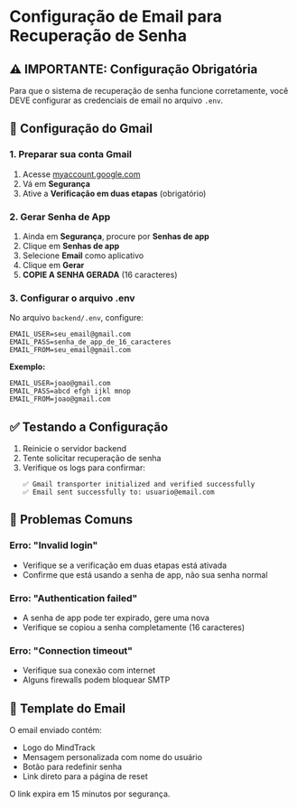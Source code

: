 # Configuração de Email para Recuperação de Senha

## ⚠️ IMPORTANTE: Configuração Obrigatória

Para que o sistema de recuperação de senha funcione corretamente, você DEVE configurar as credenciais de email no arquivo `.env`.

## 📧 Configuração do Gmail

### 1. Preparar sua conta Gmail

1. Acesse [myaccount.google.com](https://myaccount.google.com)
2. Vá em **Segurança**
3. Ative a **Verificação em duas etapas** (obrigatório)

### 2. Gerar Senha de App

1. Ainda em **Segurança**, procure por **Senhas de app**
2. Clique em **Senhas de app**
3. Selecione **Email** como aplicativo
4. Clique em **Gerar**
5. **COPIE A SENHA GERADA** (16 caracteres)

### 3. Configurar o arquivo .env

No arquivo `backend/.env`, configure:

```env
EMAIL_USER=seu_email@gmail.com
EMAIL_PASS=senha_de_app_de_16_caracteres
EMAIL_FROM=seu_email@gmail.com
```

**Exemplo:**
```env
EMAIL_USER=joao@gmail.com
EMAIL_PASS=abcd efgh ijkl mnop
EMAIL_FROM=joao@gmail.com
```

## ✅ Testando a Configuração

1. Reinicie o servidor backend
2. Tente solicitar recuperação de senha
3. Verifique os logs para confirmar:
   ```
   ✅ Gmail transporter initialized and verified successfully
   ✅ Email sent successfully to: usuario@email.com
   ```

## 🚨 Problemas Comuns

### Erro: "Invalid login"
- Verifique se a verificação em duas etapas está ativada
- Confirme que está usando a senha de app, não sua senha normal

### Erro: "Authentication failed"
- A senha de app pode ter expirado, gere uma nova
- Verifique se copiou a senha completamente (16 caracteres)

### Erro: "Connection timeout"
- Verifique sua conexão com internet
- Alguns firewalls podem bloquear SMTP

## 📧 Template do Email

O email enviado contém:
- Logo do MindTrack
- Mensagem personalizada com nome do usuário
- Botão para redefinir senha
- Link direto para a página de reset

O link expira em 15 minutos por segurança.
